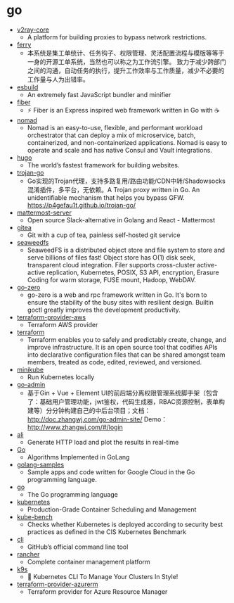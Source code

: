 # go
- [v2ray-core](https://github.com/v2fly/v2ray-core)
  - A platform for building proxies to bypass network restrictions.
- [ferry](https://github.com/lanyulei/ferry)
  - 本系统是集工单统计、任务钩子、权限管理、灵活配置流程与模版等等于一身的开源工单系统，当然也可以称之为工作流引擎。 致力于减少跨部门之间的沟通，自动任务的执行，提升工作效率与工作质量，减少不必要的工作量与人为出错率。
- [esbuild](https://github.com/evanw/esbuild)
  - An extremely fast JavaScript bundler and minifier
- [fiber](https://github.com/gofiber/fiber)
  - ⚡️ Fiber is an Express inspired web framework written in Go with ☕️
- [nomad](https://github.com/hashicorp/nomad)
  - Nomad is an easy-to-use, flexible, and performant workload orchestrator that can deploy a mix of microservice, batch, containerized, and non-containerized applications. Nomad is easy to operate and scale and has native Consul and Vault integrations.
- [hugo](https://github.com/gohugoio/hugo)
  - The world’s fastest framework for building websites.
- [trojan-go](https://github.com/p4gefau1t/trojan-go)
  - Go实现的Trojan代理，支持多路复用/路由功能/CDN中转/Shadowsocks混淆插件，多平台，无依赖。A Trojan proxy written in Go. An unidentifiable mechanism that helps you bypass GFW. https://p4gefau1t.github.io/trojan-go/
- [mattermost-server](https://github.com/mattermost/mattermost-server)
  - Open source Slack-alternative in Golang and React - Mattermost
- [gitea](https://github.com/go-gitea/gitea)
  - Git with a cup of tea, painless self-hosted git service
- [seaweedfs](https://github.com/chrislusf/seaweedfs)
  - SeaweedFS is a distributed object store and file system to store and serve billions of files fast! Object store has O(1) disk seek, transparent cloud integration. Filer supports cross-cluster active-active replication, Kubernetes, POSIX, S3 API, encryption, Erasure Coding for warm storage, FUSE mount, Hadoop, WebDAV.
- [go-zero](https://github.com/tal-tech/go-zero)
  - go-zero is a web and rpc framework written in Go. It's born to ensure the stability of the busy sites with resilient design. Builtin goctl greatly improves the development productivity.
- [terraform-provider-aws](https://github.com/terraform-providers/terraform-provider-aws)
  - Terraform AWS provider
- [terraform](https://github.com/hashicorp/terraform)
  - Terraform enables you to safely and predictably create, change, and improve infrastructure. It is an open source tool that codifies APIs into declarative configuration files that can be shared amongst team members, treated as code, edited, reviewed, and versioned.
- [minikube](https://github.com/kubernetes/minikube)
  - Run Kubernetes locally
- [go-admin](https://github.com/go-admin-team/go-admin)
  - 基于Gin + Vue + Element UI的前后端分离权限管理系统脚手架（包含了：基础用户管理功能，jwt鉴权，代码生成器，RBAC资源控制，表单构建等）分分钟构建自己的中后台项目；文档：http://doc.zhangwj.com/go-admin-site/ Demo： http://www.zhangwj.com/#/login
- [ali](https://github.com/nakabonne/ali)
  - Generate HTTP load and plot the results in real-time
- [Go](https://github.com/TheAlgorithms/Go)
  - Algorithms Implemented in GoLang
- [golang-samples](https://github.com/GoogleCloudPlatform/golang-samples)
  - Sample apps and code written for Google Cloud in the Go programming language.
- [go](https://github.com/golang/go)
  - The Go programming language
- [kubernetes](https://github.com/kubernetes/kubernetes)
  - Production-Grade Container Scheduling and Management
- [kube-bench](https://github.com/aquasecurity/kube-bench)
  - Checks whether Kubernetes is deployed according to security best practices as defined in the CIS Kubernetes Benchmark
- [cli](https://github.com/cli/cli)
  - GitHub’s official command line tool
- [rancher](https://github.com/rancher/rancher)
  - Complete container management platform
- [k9s](https://github.com/derailed/k9s)
  - 🐶 Kubernetes CLI To Manage Your Clusters In Style!
- [terraform-provider-azurerm](https://github.com/terraform-providers/terraform-provider-azurerm)
  - Terraform provider for Azure Resource Manager
